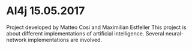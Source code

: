 # AI4j 15.05.2017
Project developed by Matteo Cosi and Maximilian Estfeller
This project is about different implementations of artificial intelligence. Several neural-network implementations are involved.
